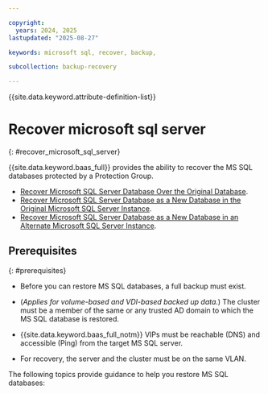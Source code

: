 ```yaml
---

copyright:
  years: 2024, 2025
lastupdated: "2025-08-27"

keywords: microsoft sql, recover, backup,

subcollection: backup-recovery

---
```


{{site.data.keyword.attribute-definition-list}}

# Recover microsoft sql server
{: #recover_microsoft_sql_server}


{{site.data.keyword.baas_full}} provides the ability to recover the MS SQL databases protected by a Protection Group.

*   [Recover Microsoft SQL Server Database Over the Original Database](/docs/backup-recovery?topic=backup-recovery-recover_microsoft_sql_server_database_over_the_original_database).
*   [Recover Microsoft SQL Server Database as a New Database in the Original Microsoft SQL Server Instance](/docs/backup-recovery?topic=backup-recovery-recover_microsoft_sql_server_database_as_a_new_database_in_the_original_microsoft_sql_server_instance).
*   [Recover Microsoft SQL Server Database as a New Database in an Alternate Microsoft SQL Server Instance](/docs/backup-recovery?topic=backup-recovery-recover_microsoft_sql_server_database_as_a_new_database_in_an_alternate_microsoft_sql_server_instance).

## Prerequisites
{: #prerequisites}

*   Before you can restore MS SQL databases, a full backup must exist.
*   (_Applies for volume-based and VDI-based backed up data._) The cluster must be a member of the same or any trusted AD domain to which the MS SQL database is restored.

*   {{site.data.keyword.baas_full_notm}} VIPs must be reachable (DNS) and accessible (Ping) from the target MS SQL server.

*   For recovery, the server and the cluster must be on the same VLAN.


The following topics provide guidance to help you restore MS SQL databases:

